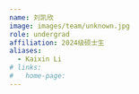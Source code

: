 ```yaml
---
name: 刘凯欣
image: images/team/unknown.jpg
role: undergrad
affiliation: 2024级硕士生
aliases:
  - Kaixin Li
# links:
#   home-page:
---
```

